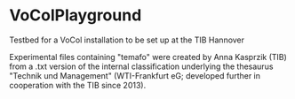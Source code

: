 # VoColPlayground
Testbed for a VoCol installation to be set up at the TIB Hannover

Experimental files containing "temafo" were created by Anna Kasprzik (TIB) from a .txt version of the internal classification underlying the thesaurus "Technik und Management" (WTI-Frankfurt eG; developed further in cooperation with the TIB since 2013).
